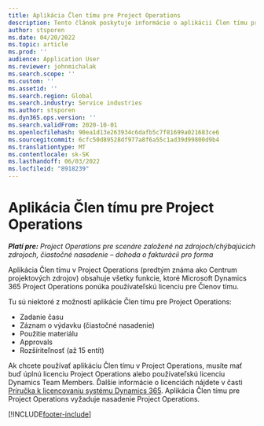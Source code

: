 ```yaml
---
title: Aplikácia Člen tímu pre Project Operations
description: Tento článok poskytuje informácie o aplikácii Člen tímu pre Project Operations v Microsoft Dynamics 365 Project Operations.
author: stsporen
ms.date: 04/20/2022
ms.topic: article
ms.prod: ''
audience: Application User
ms.reviewer: johnmichalak
ms.search.scope: ''
ms.custom: ''
ms.assetid: ''
ms.search.region: Global
ms.search.industry: Service industries
ms.author: stsporen
ms.dyn365.ops.version: ''
ms.search.validFrom: 2020-10-01
ms.openlocfilehash: 90ea1d13e263934c6dafb5c7f81699a021683ce6
ms.sourcegitcommit: 6cfc50d89528df977a8f6a55c1ad39d99800d9b4
ms.translationtype: MT
ms.contentlocale: sk-SK
ms.lasthandoff: 06/03/2022
ms.locfileid: "8918239"
---
```

# <a name="project-operations-team-member-app"></a>Aplikácia Člen tímu pre Project Operations

_**Platí pre:** Project Operations pre scenáre založené na zdrojoch/chýbajúcich zdrojoch, čiastočné nasadenie – dohoda o fakturácii pro forma_

Aplikácia Člen tímu v Project Operations (predtým známa ako Centrum projektových zdrojov) obsahuje všetky funkcie, ktoré Microsoft Dynamics 365 Project Operations ponúka používateľskú licenciu pre Členov tímu.

Tu sú niektoré z možností aplikácie Člen tímu pre Project Operations:

- Zadanie času
- Záznam o výdavku (čiastočné nasadenie)
- Použitie materiálu
- Approvals
- Rozšíriteľnosť (až 15 entít)

Ak chcete používať aplikáciu Člen tímu v Project Operations, musíte mať buď úplnú licenciu Project Operations alebo používateľskú licenciu Dynamics Team Members. Ďalšie informácie o licenciách nájdete v časti [Príručka k licencovaniu systému Dynamics 365](https://go.microsoft.com/fwlink/?LinkId=866544&clcid=0x409). Aplikácia Člen tímu pre Project Operations vyžaduje nasadenie Project Operations.

[!INCLUDE[footer-include](../includes/footer-banner.md)]
